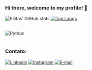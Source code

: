 ### Hi there, welcome to my profile!  👋
![Ellifas' GitHub stats](https://github-readme-stats.vercel.app/api?username=Ellifas&show_icons=true&theme=synthwave)
[![Top Langs](https://github-readme-stats.vercel.app/api/top-langs/?username=Ellifas&layout=compact)](https://github.com/anuraghazra/github-readme-stats)
<div style="display: inline_block"><br/>
  <img align="center" alt = "Python" src="https://img.shields.io/badge/Python-14354C?style=for-the-badge&logo=python&logoColor=white"/>
</div><br/>

### Contato: 
[![Linkedin](https://img.shields.io/badge/LinkedIn-0077B5?style=for-the-badge&logo=linkedin&logoColor=white)](https://www.linkedin.com/in/ellifas-rafael-albuquerque-194067129/)
[![Instagram](https://img.shields.io/badge/Instagram-E4405F?style=for-the-badge&logo=instagram&logoColor=white)](https://www.instagram.com/ellifasrafael/)
[![E-mail](https://img.shields.io/badge/Gmail-D14836?style=for-the-badge&logo=gmail&logoColor=white)](mailto:ellifasr@outlook.com)
